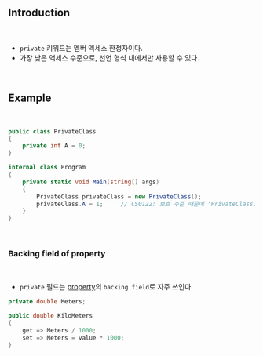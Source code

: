 ## Introduction

<br>

- `private` 키워드는 멤버 액세스 한정자이다.
- 가장 낮은 액세스 수준으로, 선언 형식 내에서만 사용할 수 있다.

<br>

## Example

<br>

```cs
public class PrivateClass
{
    private int A = 0;
}
```
```cs
internal class Program
{
    private static void Main(string[] args)
    {
        PrivateClass privateClass = new PrivateClass();
        privateClass.A = 1;     // CS0122: 보호 수준 때문에 'PrivateClass.A'에 액세스할 수 없습니다.
    }
}
```

<br>

### Backing field of property

<br>

- `private` 필드는 [property](https://learn.microsoft.com/ko-kr/dotnet/csharp/programming-guide/classes-and-structs/properties)의 `backing field`로 자주 쓰인다.

```cs
private double Meters;

public double KiloMeters
{
    get => Meters / 1000;
    set => Meters = value * 1000;
}
```